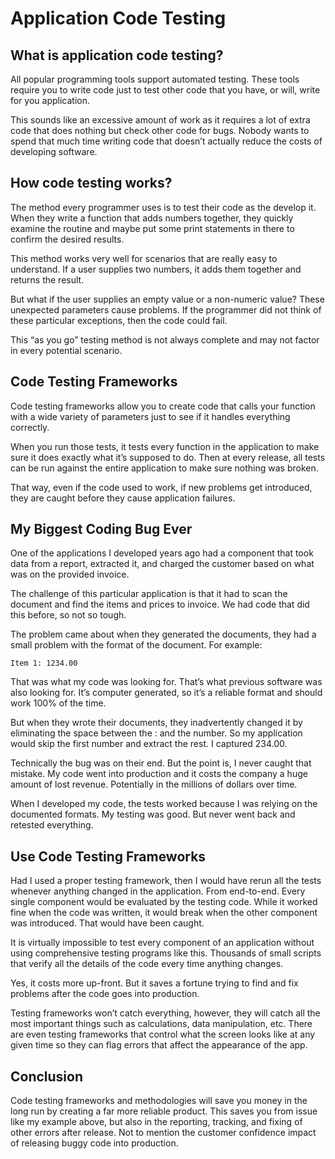 # Application Code Testing

## What is application code testing?

All popular programming tools support automated testing. These tools require you to write code just to test other code
that you have, or will, write for you application.

This sounds like an excessive amount of work as it requires a lot of extra code that does nothing but check other code
for bugs. Nobody wants to spend that much time writing code that doesn’t actually reduce the costs of developing
software.

## How code testing works?

The method every programmer uses is to test their code as the develop it. When they write a function that adds numbers
together, they quickly examine the routine and maybe put some print statements in there to confirm the desired results.

This method works very well for scenarios that are really easy to understand. If a user supplies two numbers, it adds
them together and returns the result.

But what if the user supplies an empty value or a non-numeric value? These unexpected parameters cause problems. If the
programmer did not think of these particular exceptions, then the code could fail.

This “as you go” testing method is not always complete and may not factor in every potential scenario.

## Code Testing Frameworks

Code testing frameworks allow you to create code that calls your function with a wide variety of parameters just to see
if it handles everything correctly.

When you run those tests, it tests every function in the application to make sure it does exactly what it’s supposed to
do. Then at every release, all tests can be run against the entire application to make sure nothing was broken.

That way, even if the code used to work, if new problems get introduced, they are caught before they cause application
failures.

## My Biggest Coding Bug Ever

One of the applications I developed years ago had a component that took data from a report, extracted it, and charged
the customer based on what was on the provided invoice.

The challenge of this particular application is that it had to scan the document and find the items and prices to
invoice. We had code that did this before, so not so tough.

The problem came about when they generated the documents, they had a small problem with the format of the document. For
example:

```
Item 1: 1234.00
```

That was what my code was looking for. That’s what previous software was also looking for. It’s computer generated, so
it’s a reliable format and should work 100% of the time.

But when they wrote their documents, they inadvertently changed it by eliminating the space between the : and the
number. So my application would skip the first number and extract the rest. I captured 234.00.

Technically the bug was on their end. But the point is, I never caught that mistake. My code went into production and it
costs the company a huge amount of lost revenue. Potentially in the millions of dollars over time.

When I developed my code, the tests worked because I was relying on the documented formats. My testing was good. But
never went back and retested everything.

## Use Code Testing Frameworks

Had I used a proper testing framework, then I would have rerun all the tests whenever anything changed in the
application. From end-to-end. Every single component would be evaluated by the testing code. While it worked fine when
the code was written, it would break when the other component was introduced. That would have been caught.

It is virtually impossible to test every component of an application without using comprehensive testing programs like
this. Thousands of small scripts that verify all the details of the code every time anything changes.

Yes, it costs more up-front. But it saves a fortune trying to find and fix problems after the code goes into production.

Testing frameworks won’t catch everything, however, they will catch all the most important things such as calculations,
data manipulation, etc. There are even testing frameworks that control what the screen looks like at any given time so
they can flag errors that affect the appearance of the app.

## Conclusion

Code testing frameworks and methodologies will save you money in the long run by creating a far more reliable product.
This saves you from issue like my example above, but also in the reporting, tracking, and fixing of other errors after
release. Not to mention the customer confidence impact of releasing buggy code into production.

